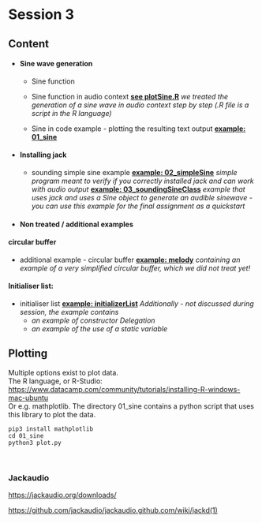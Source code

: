 <H1>Session 3</H1>

<H2>Content</H2>


* #### Sine wave generation
  * Sine function  
  * Sine function in audio context
  <u>**see plotSine.R**</u> _we treated the generation of a sine wave in audio context step by step (.R file is a script in the R language)_

  * Sine in code example - plotting the resulting text output
  <u>**example: 01_sine**</u>

* #### Installing jack
  * sounding simple sine example
  <u>**example: 02_simpleSine**</u>
  _simple program meant to verify if you correctly installed jack and can work with audio output_
  <u>**example: 03_soundingSineClass**</u>
  _example that uses jack and uses a Sine object to generate an audible sinewave - you can use this example for the final assignment as a quickstart_

* #### Non treated / additional examples
  
 #### circular buffer
  * additional example - circular buffer
  <u>**example: melody**</u>
  _containing an example of a very simplified circular buffer, which we did not treat yet!_

 #### Initialiser list:  
  * initialiser list
  <u>**example: initializerList**</u>
  _Additionally - not discussed during session, the example contains_
    * _an example of constructor Delegation_
    * _an example of the use of a static variable_


## Plotting
Multiple options exist to plot data.
</br>
The R language, or R-Studio:
https://www.datacamp.com/community/tutorials/installing-R-windows-mac-ubuntu
</br>
Or e.g. mathplotlib.
The directory 01_sine contains a python script that uses this library to plot the data.

```
pip3 install mathplotlib
cd 01_sine
python3 plot.py
```
</br>

<H3>Jackaudio</H3>

https://jackaudio.org/downloads/

https://github.com/jackaudio/jackaudio.github.com/wiki/jackd(1)
